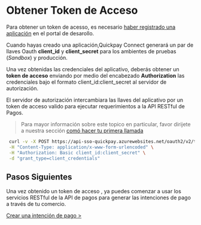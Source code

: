 # Obtener Token de Acceso
Para obtener un token de acesso, es necesario [haber registrado una aplicación](http://TODO) en el portal de desarollo. 

Cuando hayas creado una aplicación,Quickpay Connect generará un par de llaves Oauth **client_id** y **client_secret** para los ambientes de pruebas (*Sandbox*) y producción. 

Una vez obtenidas las credenciales del aplicativo, deberás obtener un **token de acceso** enviando por medio del encabezado **Authorization** las credenciales bajo el formato client_id:client_secret al servidor de autorización. 

El servidor de autorización intercambiara las llaves del aplicativo por un token de acceso valido para ejecutar requerimientos a la API RESTful de Pagos. 

> Para mayor información sobre este topico en particular, favor dirijete a nuestra sección [comó hacer tu primera llamada](http://TODO)

````bash
 curl -v -X POST https://api-sso-quickpay.azurewebsites.net/oauth2/v2/token \
 -H "Content-Type: application/x-www-form-urlencoded" \
 -H "Authorization: Basic client_id:client_secret" \
 -d "grant_type=client_credentials"
 ````

## Pasos Siguientes
Una vez obtenido un token de acceso , ya puedes comenzar a usar los servicios RESTful de la API de pagos para generar las intenciones de pago a través de tu comercio.

[Crear una intención de pago >](create-intention.md)